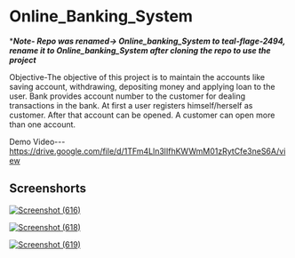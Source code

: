 # Online_Banking_System

******Note- Repo was renamed-> Online_banking_System to teal-flage-2494, rename it to Online_banking_System after cloning the repo to use the project*****


Objective-The objective of this project is to maintain the accounts like saving account, withdrawing, depositing money and applying loan to the user. Bank provides account number to the customer for dealing transactions in the bank. At first a user registers himself/herself as customer. After that account can be opened. A customer can open more than one account.

Demo Video---
https://drive.google.com/file/d/1TFm4Lln3lIfhKWWmM01zRytCfe3neS6A/view


Screenshorts
-----------------------------------------------------------------------------------------------------------------------
<a href="https://im.ge/i/SffTTX"><img src="https://i.im.ge/2022/12/07/SffTTX.Screenshot-616.png" alt="Screenshot (616)" border="0" /></a>

<a href="https://im.ge/i/SfVYxm"><img src="https://i.im.ge/2022/12/07/SfVYxm.Screenshot-618.png" alt="Screenshot (618)" border="0" /></a>

<a href="https://im.ge/i/SfV3If"><img src="https://i.im.ge/2022/12/07/SfV3If.Screenshot-619.png" alt="Screenshot (619)" border="0" /></a>
